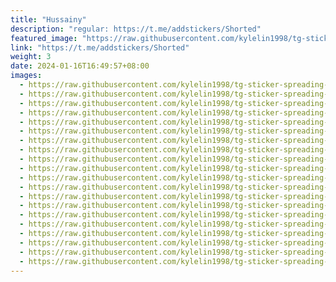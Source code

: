 ```yaml
---
title: "Hussainy"
description: "regular: https://t.me/addstickers/Shorted"
featured_image: "https://raw.githubusercontent.com/kylelin1998/tg-sticker-spreading-worldwide-images/main/img/0ed0c478-b91c-4e67-934d-6c9384024810.jpg"
link: "https://t.me/addstickers/Shorted"
weight: 3
date: 2024-01-16T16:49:57+08:00
images:
  - https://raw.githubusercontent.com/kylelin1998/tg-sticker-spreading-worldwide-images/main/img/0ed0c478-b91c-4e67-934d-6c9384024810.jpg
  - https://raw.githubusercontent.com/kylelin1998/tg-sticker-spreading-worldwide-images/main/img/cf19a0e6-db18-4236-af54-7e35462875d8.jpg
  - https://raw.githubusercontent.com/kylelin1998/tg-sticker-spreading-worldwide-images/main/img/ef6ccad3-83f6-40c7-b47c-bec2b1d12cbb.jpg
  - https://raw.githubusercontent.com/kylelin1998/tg-sticker-spreading-worldwide-images/main/img/aba5e321-222e-4091-a9f4-7639742a547c.jpg
  - https://raw.githubusercontent.com/kylelin1998/tg-sticker-spreading-worldwide-images/main/img/38e95fce-adfb-4c6e-b1bd-d300ff2be42b.jpg
  - https://raw.githubusercontent.com/kylelin1998/tg-sticker-spreading-worldwide-images/main/img/05182185-05f2-4c3a-8575-c9cef3c541a5.jpg
  - https://raw.githubusercontent.com/kylelin1998/tg-sticker-spreading-worldwide-images/main/img/9e41f89d-9c9c-462c-ac68-08f65375b329.jpg
  - https://raw.githubusercontent.com/kylelin1998/tg-sticker-spreading-worldwide-images/main/img/366db218-8020-48af-a8be-77b6dab72c99.jpg
  - https://raw.githubusercontent.com/kylelin1998/tg-sticker-spreading-worldwide-images/main/img/4572cb74-ede5-4307-8192-ecb1729fb49e.jpg
  - https://raw.githubusercontent.com/kylelin1998/tg-sticker-spreading-worldwide-images/main/img/ae23185b-65f2-4ad3-bb10-5790eb33ef90.jpg
  - https://raw.githubusercontent.com/kylelin1998/tg-sticker-spreading-worldwide-images/main/img/dc4af8fe-10e8-46ac-bdc5-154a21a446f8.jpg
  - https://raw.githubusercontent.com/kylelin1998/tg-sticker-spreading-worldwide-images/main/img/7f2f8c08-630e-415a-b527-5aefa5646eb5.jpg
  - https://raw.githubusercontent.com/kylelin1998/tg-sticker-spreading-worldwide-images/main/img/0b40c522-9082-4eed-871e-05411d0dc2ce.jpg
  - https://raw.githubusercontent.com/kylelin1998/tg-sticker-spreading-worldwide-images/main/img/92b81946-5e2d-4da5-a37f-4aa249c0b564.jpg
  - https://raw.githubusercontent.com/kylelin1998/tg-sticker-spreading-worldwide-images/main/img/d1c7131a-8aa5-434c-97cb-e493e64d6960.jpg
  - https://raw.githubusercontent.com/kylelin1998/tg-sticker-spreading-worldwide-images/main/img/0788af5b-d36c-4eef-ab15-e3fae2b296fe.jpg
  - https://raw.githubusercontent.com/kylelin1998/tg-sticker-spreading-worldwide-images/main/img/b999f563-9eeb-4a79-9c83-35e9dfc36004.jpg
  - https://raw.githubusercontent.com/kylelin1998/tg-sticker-spreading-worldwide-images/main/img/0ca6018f-d1a2-45a4-ac77-cdbbef71efcc.jpg
  - https://raw.githubusercontent.com/kylelin1998/tg-sticker-spreading-worldwide-images/main/img/e0e8ce1c-142d-4992-8e81-247953a61a58.jpg
  - https://raw.githubusercontent.com/kylelin1998/tg-sticker-spreading-worldwide-images/main/img/129854d3-99d2-4458-9ed2-b05905c6a60a.jpg
---
```

